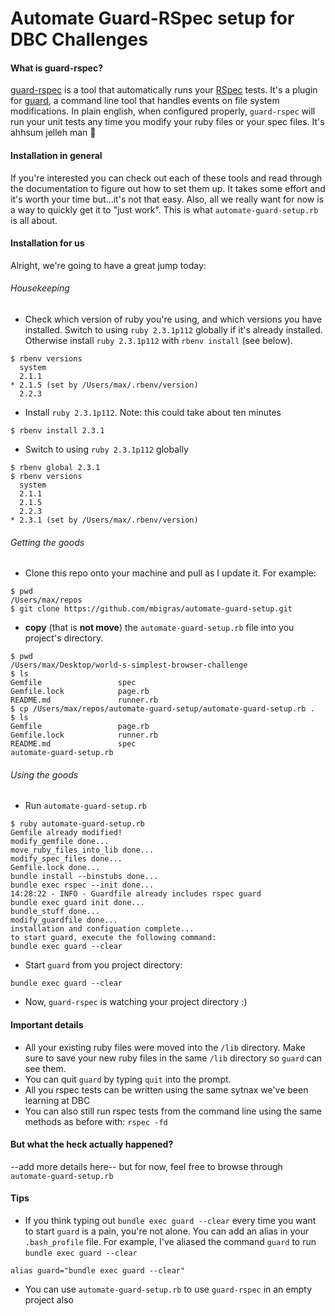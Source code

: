 # Automate Guard-RSpec setup for DBC Challenges
#### What is guard-rspec?
[guard-rspec](https://github.com/guard/guard-rspec) is a tool that automatically runs your [RSpec](https://github.com/rspec/rspec) tests. It's a plugin for [guard](https://github.com/guard/guard-rspec), a command line tool that handles events on file system modifications. In plain english, when configured properly, `guard-rspec` will run your unit tests any time you modify your ruby files or your spec files. It's ahhsum jelleh man :turtle:

#### Installation in general
If you're interested you can check out each of these tools and read through the documentation to figure out how to set them up. It takes some effort and it's worth your time but...it's not that easy. Also, all we really want for now is a way to quickly get it to "just work". This is what `automate-guard-setup.rb` is all about.

#### Installation for us
Alright, we're going to have a great jump today:

###### Housekeeping
* Check which version of ruby you're using, and which versions you have installed. Switch to using `ruby 2.3.1p112` globally if it's already installed. Otherwise install `ruby 2.3.1p112` with `rbenv install` (see below).

```
$ rbenv versions
  system
  2.1.1
* 2.1.5 (set by /Users/max/.rbenv/version)
  2.2.3
```

* Install `ruby 2.3.1p112`. Note: this could take about ten minutes

```
$ rbenv install 2.3.1
```

* Switch to using `ruby 2.3.1p112` globally

```
$ rbenv global 2.3.1 
$ rbenv versions
  system
  2.1.1
  2.1.5
  2.2.3
* 2.3.1 (set by /Users/max/.rbenv/version)
```

###### Getting the goods
* Clone this repo onto your machine and pull as I update it. For example:

```
$ pwd
/Users/max/repos
$ git clone https://github.com/mbigras/automate-guard-setup.git
```
* **copy** (that is **not move**) the `automate-guard-setup.rb` file into you project's directory.

```
$ pwd                           
/Users/max/Desktop/world-s-simplest-browser-challenge
$ ls
Gemfile                 spec
Gemfile.lock            page.rb
README.md               runner.rb
$ cp /Users/max/repos/automate-guard-setup/automate-guard-setup.rb .
$ ls
Gemfile                 page.rb
Gemfile.lock            runner.rb
README.md               spec
automate-guard-setup.rb
```

###### Using the goods
* Run `automate-guard-setup.rb`

```
$ ruby automate-guard-setup.rb                                                                                               
Gemfile already modified!
modify_gemfile done...
move_ruby_files_into_lib done...
modify_spec_files done...
Gemfile.lock done...
bundle install --binstubs done...
bundle exec rspec --init done...
14:28:22 - INFO - Guardfile already includes rspec guard
bundle exec guard init done...
bundle_stuff done...
modify_guardfile done...
installation and configuation complete...
to start guard, execute the following command:
bundle exec guard --clear
```

* Start `guard` from you project directory:

```
bundle exec guard --clear
```

* Now, `guard-rspec` is watching your project directory :)

#### Important details
* All your existing ruby files were moved into the `/lib` directory. Make sure to save your new ruby files in the same `/lib` directory so `guard` can see them.
* You can quit `guard` by typing `quit` into the prompt.
* All you rspec tests can be written using the same sytnax we've been learning at DBC
* You can also still run rspec tests from the command line using the same methods as before with: `rspec -fd`


#### But what the heck actually happened?
--add more details here-- but for now, feel free to browse through `automate-guard-setup.rb`

#### Tips
* If you think typing out `bundle exec guard --clear` every time you want to start `guard` is a pain, you're not alone. You can add an alias in your `.bash_profile` file. For example, I've aliased the command `guard` to run `bundle exec guard --clear`

```
alias guard="bundle exec guard --clear"
```

* You can use `automate-guard-setup.rb` to use `guard-rspec` in an empty project also




